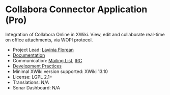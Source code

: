 # Collabora Connector Application (Pro)

Integration of Collabora Online in XWiki. View, edit and collaborate real-time on office attachments, via WOPI protocol.

* Project Lead: [Lavinia Florean](https://github.com/oanalavinia)
* [Documentation](https://store.xwiki.com/xwiki/bin/view/Extension/Collabora%20Connector%20Application%20%28Pro%29/)
* Communication: [Mailing List](http://dev.xwiki.org/xwiki/bin/view/Community/MailingLists), [IRC]( http://dev.xwiki.org/xwiki/bin/view/Community/IRC)
* [Development Practices](http://dev.xwiki.org)
* Minimal XWiki version supported: XWiki 13.10
* License: LGPL 2.1+
* Translations: N/A
* Sonar Dashboard: N/A
